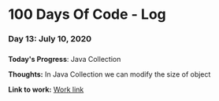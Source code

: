# 100 Days Of Code - Log

### Day 13: July 10, 2020
##### 

**Today's Progress**: Java Collection

**Thoughts:** In Java Collection we can modify the size of object

**Link to work:** [Work link](https://github.com/pppatil7/100-days-of-code/commit/cbb7dcbebc3d15faff329d85c19e9c82ac4f8d3c)


